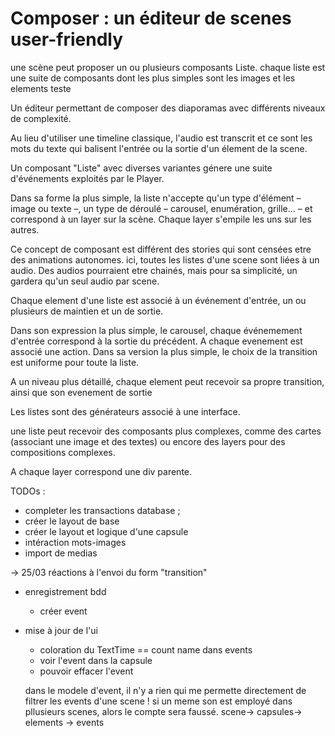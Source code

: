 # Composer : un éditeur de scenes user-friendly

une scène peut proposer un ou plusieurs composants Liste.
chaque liste est une suite de composants dont les plus simples sont les images et les elements teste

Un éditeur permettant de composer des diaporamas avec différents niveaux de complexité.

Au lieu d'utiliser une timeline classique, l'audio est transcrit et ce sont les mots du texte qui balisent l'entrée ou la sortie d'un élement de la scene.

Un composant "Liste" avec diverses variantes génere une suite d'événements exploités par le Player.

Dans sa forme la plus simple, la liste n'accepte qu'un type d'élément – image ou texte –, un type de déroulé – carousel, enumération, grille... – et correspond à un layer sur la scène.
Chaque layer s'empile les uns sur les autres.

Ce concept de composant est différent des stories qui sont censées etre des animations autonomes. ici, toutes les listes d'une scene sont liées à un audio.
Des audios pourraient etre chainés, mais pour sa simplicité, un gardera qu'un seul audio par scene.

Chaque element d'une liste est associé à un événement d'entrée, un ou plusieurs de maintien et un de sortie.

Dans son expression la plus simple, le carousel, chaque événemement d'entrée correspond à la sortie du précédent.
A chaque evenement est associé une action. Dans sa version la plus simple, le choix de la transition est uniforme pour toute la liste.

A un niveau plus détaillé, chaque element peut recevoir sa propre transition, ainsi que son evenement de sortie

Les listes sont des générateurs associé à une interface.

une liste peut recevoir des composants plus complexes, comme des cartes (associant une image et des textes) ou encore des layers pour des compositions complexes.

A chaque layer correspond une div parente.

TODOs :

- completer les transactions database ;
- créer le layout de base
- créer le layout et logique d'une capsule
- intéraction mots-images
- import de medias

-> 25/03
réactions à l'envoi du form "transition"

- enregistrement bdd
  - créer event
- mise à jour de l'ui

  - coloration du TextTime == count name dans events
  - voir l'event dans la capsule
  - pouvoir effacer l'event

  dans le modele d'event, il n'y a rien qui me permette directement de filtrer les events d'une scene !
  si un meme son est employé dans pllusieurs scenes, alors le compte sera faussé.
  scene-> capsules-> elements -> events
